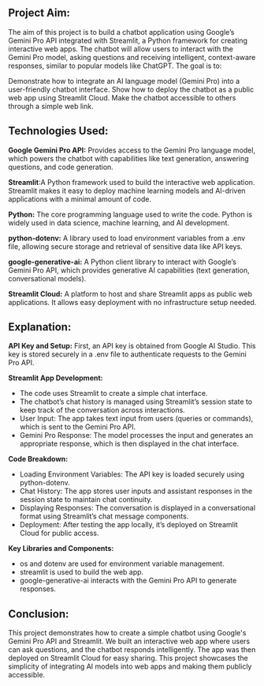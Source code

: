 ## Project Aim:
The aim of this project is to build a chatbot application using Google’s Gemini Pro API integrated with Streamlit, a Python framework for creating interactive web apps. The chatbot will allow users to interact with the Gemini Pro model, asking questions and receiving intelligent, context-aware responses, similar to popular models like ChatGPT. The goal is to:

Demonstrate how to integrate an AI language model (Gemini Pro) into a user-friendly chatbot interface.
Show how to deploy the chatbot as a public web app using Streamlit Cloud.
Make the chatbot accessible to others through a simple web link.
## Technologies Used:
**Google Gemini Pro API:** Provides access to the Gemini Pro language model, which powers the chatbot with capabilities like text generation, answering questions, and code generation.

**Streamlit**:A Python framework used to build the interactive web application. Streamlit makes it easy to deploy machine learning models and AI-driven applications with a minimal amount of code.

**Python:** The core programming language used to write the code. Python is widely used in data science, machine learning, and AI development.

**python-dotenv:** A library used to load environment variables from a .env file, allowing secure storage and retrieval of sensitive data like API keys.

**google-generative-ai:** A Python client library to interact with Google’s Gemini Pro API, which provides generative AI capabilities (text generation, conversational models).

**Streamlit Cloud:** A platform to host and share Streamlit apps as public web applications. It allows easy deployment with no infrastructure setup needed.
## Explanation:
**API Key and Setup:** First, an API key is obtained from Google AI Studio. This key is stored securely in a .env file to authenticate requests to the Gemini Pro API.

**Streamlit App Development:** 
- The code uses Streamlit to create a simple chat interface.
- The chatbot’s chat history is managed using Streamlit’s session state to keep track of the conversation across interactions.
- User Input: The app takes text input from users (queries or commands), which is sent to the Gemini Pro API.
- Gemini Pro Response: The model processes the input and generates an appropriate response, which is then displayed in the chat interface.

**Code Breakdown:**
- Loading Environment Variables: The API key is loaded securely using python-dotenv.
- Chat History: The app stores user inputs and assistant responses in the session state to maintain chat continuity.
- Displaying Responses: The conversation is displayed in a conversational format using Streamlit’s chat message components.
- Deployment: After testing the app locally, it’s deployed on Streamlit Cloud for public access.

**Key Libraries and Components:**
- os and dotenv are used for environment variable management.
- streamlit is used to build the web app.
- google-generative-ai interacts with the Gemini Pro API to generate responses.

## Conclusion:
This project demonstrates how to create a simple chatbot using Google's Gemini Pro API and Streamlit. We built an interactive web app where users can ask questions, and the chatbot responds intelligently. The app was then deployed on Streamlit Cloud for easy sharing. This project showcases the simplicity of integrating AI models into web apps and making them publicly accessible.
